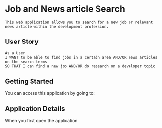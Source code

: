 # Job and News article Search

```
This web application allows you to search for a new job or relevant news article within the development profession.
```

## User Story

```
As a User
I WANT to be able to find jobs in a certain area AND/OR news articles on the search terms
SO THAT I can find a new job AND/OR do research on a developer topic
```

## Getting Started

You can access this application by going to: 

## Application Details

When you first open the application 